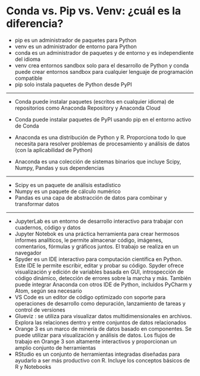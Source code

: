 # Conda vs. Pip vs. Venv: ¿cuál es la diferencia?
 
* pip es un administrador de paquetes para Python
* venv es un administrador de entorno para Python
* conda es un administrador de paquetes y de entorno y es independiente del idioma
* venv crea entornos sandbox solo para el desarrollo de Python y  conda puede crear entornos sandbox para cualquier lenguaje de programación compatible
* pip solo instala paquetes de Python desde PyPI 
---
 
* Conda puede instalar paquetes (escritos en cualquier idioma) de repositorios como Anaconda Repository y Anaconda Cloud
 
* Conda puede instalar paquetes de PyPI usando pip en el entorno activo de Conda
 
* Anaconda es una distribución de Python y R. Proporciona todo lo que necesita para resolver problemas de procesamiento y análisis de datos (con la aplicabilidad de Python)
 
* Anaconda es una colección de sistemas binarios que incluye Scipy, Numpy, Pandas y sus dependencias
---
 
* Scipy es un paquete de análisis estadístico
* Numpy es un paquete de cálculo numérico
* Pandas es una capa de abstracción de datos para combinar y transformar datos
---
 
* JupyterLab es un entorno de desarrollo interactivo para trabajar con cuadernos, código y datos
* Jupyter Notebok es una práctica herramienta para crear hermosos informes analíticos, le permite almacenar código, imágenes, comentarios, fórmulas y gráficos juntos. El trabajo se realiza en un navegador
* Spyder es un IDE interactivo para computación científica en Python. Este IDE le permite escribir, editar y probar su código. Spyder ofrece visualización y edición de variables basada en GUI, introspección de código dinámico, detección de errores sobre la marcha y más. También puede integrar Anaconda con otros IDE de Python, incluidos PyCharm y Atom, según sea necesario
* VS Code  es un editor de código optimizado con soporte para operaciones de desarrollo como depuración, lanzamiento de tareas y control de versiones
* Glueviz  : se utiliza para visualizar datos multidimensionales en archivos. Explora las relaciones dentro y entre conjuntos de datos relacionados
* Orange 3  es un marco de minería de datos basado en componentes. Se puede utilizar para visualización y análisis de datos. Los flujos de trabajo en Orange 3 son altamente interactivos y proporcionan un amplio conjunto de herramientas
* RStudio es un conjunto de herramientas integradas diseñadas para ayudarlo a ser más productivo con R. Incluye los conceptos básicos de R y Notebooks
